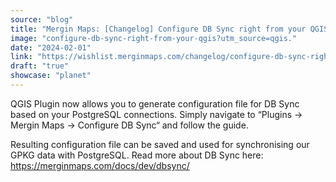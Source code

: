 ```yaml
---
source: "blog"
title: "Mergin Maps: [Changelog] Configure DB Sync right from your QGIS"
image: "configure-db-sync-right-from-your-qgis?utm_source=qgis."
date: "2024-02-01"
link: "https://wishlist.merginmaps.com/changelog/configure-db-sync-right-from-your-qgis?utm_source=qgis"
draft: "true"
showcase: "planet"
---
```


<p>QGIS Plugin now allows you to generate configuration file for DB Sync based on your PostgreSQL connections. Simply navigate to “Plugins → Mergin Maps → Configure DB Sync“ and follow the guide. </p><p>Resulting configuration file can be saved and used for synchronising our GPKG data with PostgreSQL. Read more about DB Sync here: <a href="https://merginmaps.com/docs/dev/dbsync/" rel="noopener noreferrer nofollow" target="_blank">https://merginmaps.com/docs/dev/dbsync/</a></p>
